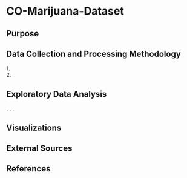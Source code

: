 # CO-Marijuana-Dataset<br>
## Purpose
## Data Collection and Processing Methodology<br>
1.<br>
2.<br>
## Exploratory Data Analysis<br>
.
.
.
## Visualizations
## External Sources
## References
